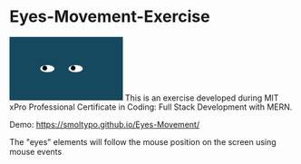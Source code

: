 # Eyes-Movement-Exercise

<img src="https://github.com/smolTypo/Eyes-Movement/blob/main/freakyEyes.png" width='200'/>
This is an exercise developed during MIT xPro Professional Certificate in Coding: Full Stack Development with MERN. 

Demo: https://smoltypo.github.io/Eyes-Movement/

The "eyes" elements will follow the mouse position on the screen using mouse events
